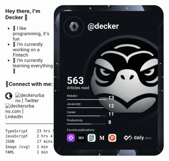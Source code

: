 <a href="https://app.daily.dev/Decker"><img align="right" width="350px" src="https://github.com/decker-dev/decker-dev/blob/master/devcard.svg" alt="Decker Dev Card"/></a>

### Hey there, I'm Decker 👋

- 🌟 I like programming, it's fun
- 🔭 I’m currently working on a Fintech
- 🌱 I’m currently learning everything 🤣

### 📱Connect with me:

[<img align="left" alt="deckerurbano.com" width="22px" src="https://raw.githubusercontent.com/iconic/open-iconic/master/svg/globe.svg" style="margin-right: 10px;" />](https://deckerurbano.com)
[<img align="left" alt="deckerurbano | Twitter" width="100px" src="https://img.shields.io/badge/twitter-%231DA1F2.svg?&style=for-the-badge&logo=twitter&logoColor=white" style="margin-right: 10px;" />](https://twitter.com/deckerurbano)
[<img align="left" alt="deckerurbano.com | LinkedIn" width="100px" src="https://img.shields.io/badge/linkedin-%230077B5.svg?&style=for-the-badge&logo=linkedin&logoColor=white" />](https://linkedin.com/in/deckerurbano)

<br clear="left"/>

---

<div style="text-align: center;">
<!--START_SECTION:waka-->

```txt
TypeScript    23 hrs 52 mins  ██████████████████████▓░░   90.61 %
JavaScript    2 hrs 4 mins    ██░░░░░░░░░░░░░░░░░░░░░░░   07.86 %
JSON          17 mins         ▒░░░░░░░░░░░░░░░░░░░░░░░░   01.13 %
Image (svg)   1 min           ░░░░░░░░░░░░░░░░░░░░░░░░░   00.12 %
YAML          1 min           ░░░░░░░░░░░░░░░░░░░░░░░░░   00.11 %
```

<!--END_SECTION:waka-->
</div>
